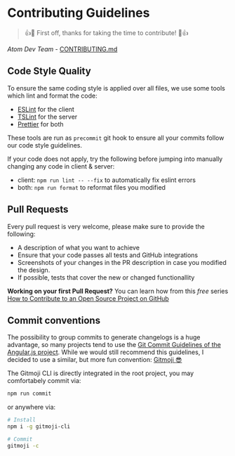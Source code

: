 # Contributing Guidelines
> :+1::tada: First off, thanks for taking the time to contribute! :tada::+1:

*Atom Dev Team* - [CONTRIBUTING.md](https://github.com/atom/atom/blob/master/CONTRIBUTING.md)


## Code Style Quality

To ensure the same coding style is applied over all files, we use some tools which lint and format the code:

* [ESLint](https://eslint.org/) for the client
* [TSLint](https://palantir.github.io/tslint/) for the server
* [Prettier](https://prettier.io/) for both

These tools are run as `precommit` git hook to ensure all your commits follow our code style guidelines.

If your code does not apply, try the following before jumping into manually changing any code in client & server:

* client: `npm run lint -- --fix` to automatically fix eslint errors
* both: `npm run format` to reformat files you modified

## Pull Requests

Every pull request is very welcome, please make sure to provide the following:

* A description of what you want to achieve
* Ensure that your code passes all tests and GitHub integrations
* Screenshots of your changes in the PR description in case you modified the design.
* If possible, tests that cover the new or changed functionallity

**Working on your first Pull Request?** You can learn how from this *free* series [How to Contribute to an Open Source Project on GitHub](https://egghead.io/series/how-to-contribute-to-an-open-source-project-on-github)

## Commit conventions

The possibility to group commits to generate changelogs is a huge advantage, so many projects tend to use the [Git Commit Guidelines of the Angular.js project](https://github.com/angular/angular.js/blob/master/DEVELOPERS.md#-git-commit-guidelines). While we would still recommend this guidelines, I decided to use a similar, but more fun convention: [Gitmoji :sunglasses:](https://gitmoji.carloscuesta.me/)

The Gitmoji CLI is directly integrated in the root project, you may comfortabely commit via:

```sh
npm run commit
```

or anywhere via:
```sh
# Install
npm i -g gitmoji-cli

# Commit
gitmoji -c
```
